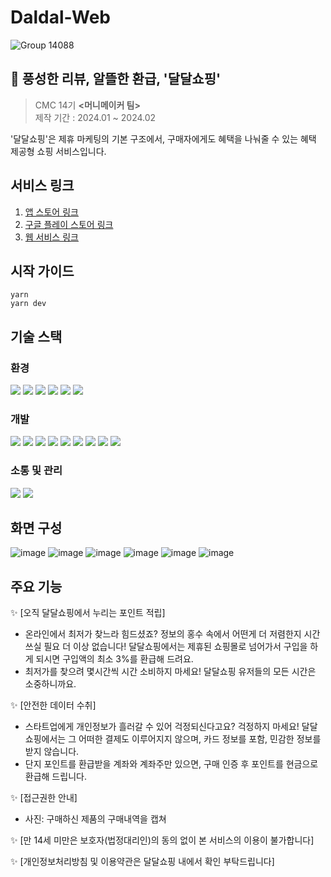 # Daldal-Web

![Group 14088](https://github.com/Central-MakeUs/Daldal-Web/assets/83866983/c7858fab-376e-479c-b802-397e3d2a16fa)

## 📰 풍성한 리뷰, 알뜰한 환급, '달달쇼핑'

> CMC 14기 <b><머니메이커 팀></b> <br/>
> 제작 기간 : 2024.01 ~ 2024.02

'달달쇼핑'은 제휴 마케팅의 기본 구조에서, 구매자에게도 혜택을 나눠줄 수 있는 혜택 제공형 쇼핑 서비스입니다.

## 서비스 링크

1. [앱 스토어 링크](https://apps.apple.com/kr/app/%EB%8B%AC%EB%8B%AC%EC%87%BC%ED%95%91/id6477835653)
2. [구글 플레이 스토어 링크](https://play.google.com/store/apps/details?id=com.daldalShopping)
3. [웹 서비스 링크](https://daldal-web.vercel.app/)

## 시작 가이드

```
yarn
yarn dev
```

## 기술 스택

### 환경

<div style='display: flex, gap: 5px'>
    <img src="https://img.shields.io/badge/VSCode-007ACC?style=flat&logo=visualstudiocode&logoColor=white"/>
    <img src="https://img.shields.io/badge/Git-F05032?style=flat&logo=git&logoColor=white"/>
    <img src="https://img.shields.io/badge/Github-181717?style=flat&logo=github&logoColor=white"/>
    <img src="https://img.shields.io/badge/Vite-646CFF?style=flat&logo=vite&logoColor=white"/>
    <img src="https://img.shields.io/badge/Vercel-000000?style=flat&logo=vercel&logoColor=white"/>
    <img src="https://img.shields.io/badge/Yarn-2C8EBB?style=flat&logo=yarn&logoColor=white"/>
</div>

### 개발

<div style='display: flex, gap: 5px'>
    <img src="https://img.shields.io/badge/React-61DAFB?style=flat&logo=react&logoColor=black"/>
    <img src="https://img.shields.io/badge/TypeScript-3178C6?style=flat&logo=TypeScript&logoColor=white"/>
    <img src="https://img.shields.io/badge/ReactQuery-FF4154?style=flat&logo=reactquery&logoColor=white"/>
    <img src="https://img.shields.io/badge/Zustand-FF4154?style=flat&logo=zustand&logoColor=white"/>
    <img src="https://img.shields.io/badge/React Hook Form-EC5990?style=flat&logo=reacthookform&logoColor=white"/>
    <img src="https://img.shields.io/badge/Zod-3E67B1?style=flat&logo=zod&logoColor=white"/>
    <img src="https://img.shields.io/badge/React Router-CA4245?style=flat&logo=reactrouter&logoColor=white"/>
    <img src="https://img.shields.io/badge/TailwindCss-06B6D4?style=flat&logo=tailwindCss&logoColor=white"/>
    <img src="https://img.shields.io/badge/Storybook-FF4785?style=flat&logo=storybook&logoColor=white"/>
</div>

### 소통 및 관리

   <div style='display: flex, gap: 5px'>
<img src="https://img.shields.io/badge/Discord-5865F2?style=flat&logo=discord&logoColor=white"/>
 <img src="https://img.shields.io/badge/Notion-000000?style=flat&logo=notion&logoColor=white"/>
  </div>

## 화면 구성

![image](https://github.com/Central-MakeUs/Daldal-Web/assets/83866983/fc1069da-3493-422c-9ab9-64954bb7f70a)
![image](https://github.com/Central-MakeUs/Daldal-Web/assets/83866983/bcaacfb4-ee06-49fb-a982-0be0c5cda252)
![image](https://github.com/Central-MakeUs/Daldal-Web/assets/83866983/f0cbd16d-b97f-43f8-90ce-86a3a7d9c688)
![image](https://github.com/Central-MakeUs/Daldal-Web/assets/83866983/89ffa692-9ad4-4153-a48b-dce300afb503)
![image](https://github.com/Central-MakeUs/Daldal-Web/assets/83866983/7a327e76-b5c3-40eb-baa6-8a8392a01a33)
![image](https://github.com/Central-MakeUs/Daldal-Web/assets/83866983/677f05dc-e532-48d8-b9b1-1bb54ae53454)

## 주요 기능

✨ [오직 달달쇼핑에서 누리는 포인트 적립]

- 온라인에서 최저가 찾느라 힘드셨죠? 정보의 홍수 속에서 어떤게 더 저렴한지 시간 쓰실 필요 더 이상 없습니다! 달달쇼핑에서는 제휴된 쇼핑몰로 넘어가서 구입을 하게 되시면 구입액의 최소 3%를 환급해 드려요.
- 최저가를 찾으려 몇시간씩 시간 소비하지 마세요! 달달쇼핑 유저들의 모든 시간은 소중하니까요.

✨ [안전한 데이터 수취]

- 스타트업에게 개인정보가 흘러갈 수 있어 걱정되신다고요? 걱정하지 마세요! 달달쇼핑에서는 그 어떠한 결제도 이루어지지 않으며, 카드 정보를 포함, 민감한 정보를 받지 않습니다.
- 단지 포인트를 환급받을 계좌와 계좌주만 있으면, 구매 인증 후 포인트를 현금으로 환급해 드립니다.

✨ [접근권한 안내]

- 사진: 구매하신 제품의 구매내역을 캡쳐

✨ [만 14세 미만은 보호자(법정대리인)의 동의 없이 본 서비스의 이용이 불가합니다]

✨ [개인정보처리방침 및 이용약관은 달달쇼핑 내에서 확인 부탁드립니다]
